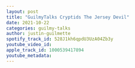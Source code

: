 ```yaml
---
layout: post
title: "GuilmyTalks Cryptids The Jersey Devil"
date: 2021-10-22
categories: guilmy-talks
author: justin-guilmette
spotify_track_id: 528J1kh6qpdU3UzA04Zb3y
youtube_video_id: 
apple_track_id: 1000539417894
youtube_metadata: 
---
```

